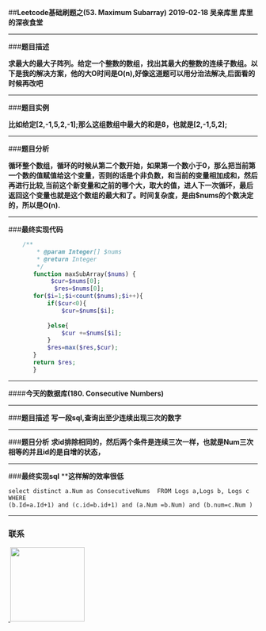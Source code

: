 
##**Leetcode基础刷题之(53. Maximum Subarray)**
**2019-02-18 吴亲库里 库里的深夜食堂**
****
###**题目描述**

**求最大的最大子阵列。给定一个整数的数组，找出其最大的整数的连续子数组。以下是我的解决方案，他的大O时间是O(n),好像这道题可以用分治法解决,后面看的时候再改吧**
****
###**题目实例**

**比如给定[2,-1,5,2,-1];那么这组数组中最大的和是8，也就是[2,-1,5,2];**
****
###**题目分析**
  
**循环整个数组，循环的时候从第二个数开始，如果第一个数小于0，那么把当前第一个数的值赋值给这个变量，否则的话是个非负数，和当前的变量相加成和，然后再进行比较,当前这个新变量和之前的哪个大，取大的值，进人下一次循环，最后返回这个变量也就是这个数组的最大和了。时间复杂度，是由$nums的个数决定的，所以是O(n).**
****

###**最终实现代码**

```php
    /**
        * @param Integer[] $nums
        * @return Integer
        */
       function maxSubArray($nums) {
            $cur=$nums[0];
             $res=$nums[0];
       for($i=1;$i<count($nums);$i++){
           if($cur<0){
               $cur=$nums[$i];
           
           }else{
               $cur +=$nums[$i];
           }
           $res=max($res,$cur);
       }
       return $res;
       }
```
  ****
  
####**今天的数据库(180. Consecutive Numbers)**
****
###**题目描述**
**写一段sql,查询出至少连续出现三次的数字**
****
###**题目分析**
**求id排除相同的，然后两个条件是连续三次一样，也就是Num三次相等的并且id的是自增的状态，**
****

###**最终实现sql**
****这样解的效率很低**
```mysql
select distinct a.Num as ConsecutiveNums  FROM Logs a,Logs b, Logs c 
WHERE 
(b.Id=a.Id+1) and (c.id=b.id+1) and (a.Num =b.Num) and (b.num=c.Num )
```
****
### 联系

<a href="https://github.com/wuqinqiang/">
​    <img src="https://github.com/wuqinqiang/Lettcode-php/blob/master/qrcode_for_gh_c194f9d4cdb1_430.jpg" width="150px" height="150px">
</a> 